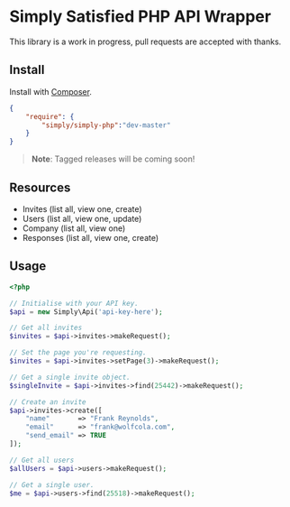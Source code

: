 # Simply Satisfied PHP API Wrapper
This library is a work in progress, pull requests are accepted with thanks.

## Install
Install with [Composer](http://getcomposer.org).

```json
{
	"require": {
		"simply/simply-php":"dev-master"
	}
}
```
>**Note**: Tagged releases will be coming soon!

## Resources
- Invites (list all, view one, create)
- Users (list all, view one, update)
- Company (list all, view one)
- Responses (list all, view one, create)

## Usage

```php
<?php

// Initialise with your API key.
$api = new Simply\Api('api-key-here');

// Get all invites
$invites = $api->invites->makeRequest();

// Set the page you're requesting.
$invites = $api->invites->setPage(3)->makeRequest();

// Get a single invite object.
$singleInvite = $api->invites->find(25442)->makeRequest();

// Create an invite
$api->invites->create([
	"name"       => "Frank Reynolds",
	"email"      => "frank@wolfcola.com",
	"send_email" => TRUE
]);

// Get all users
$allUsers = $api->users->makeRequest();

// Get a single user.
$me = $api->users->find(25518)->makeRequest();
```
